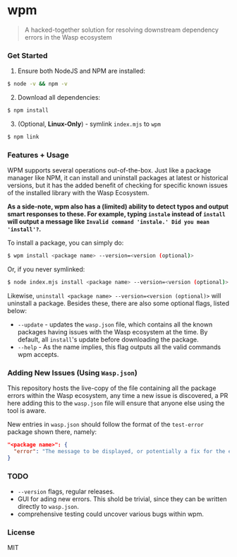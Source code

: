 # wpm
> A hacked-together solution for resolving downstream dependency errors in the Wasp ecosystem


### Get Started
1. Ensure both NodeJS and NPM are installed:
```bash
$ node -v && npm -v
```
2. Download all dependencies:
```bash
$ npm install
```
3. (Optional, **Linux-Only**) - symlink ``index.mjs`` to ``wpm``
```bash
$ npm link
```


### Features + Usage
WPM supports several operations out-of-the-box. Just like a package manager like NPM, it can install and uninstall packages at latest or historical versions, but it has the added benefit of checking for specific known issues of the installed library with the Wasp Ecosystem. 

__As a side-note, wpm also has a (limited) ability to detect typos and output smart responses to these. For example, typing ``instale`` instead of ``install`` will output a message like ``Invalid command 'instale.' Did you mean 'install'?``.__

To install a package, you can simply do:
```bash
$ wpm install <package name> --version=<version (optional)>
```
Or, if you never symlinked:
```bash
$ node index.mjs install <package name> --version=<version (optional)>
```

Likewise, ``uninstall <package name> --version=<version (optional)>`` will uninstall a package. Besides these, there are also some optional flags, listed below:
 - ``--update`` - updates the ``wasp.json`` file, which contains all the known packages having issues with the Wasp ecosystem at the time. By default, all ``install``'s update before downloading the package.
 - ``--help`` - As the name implies, this flag outputs all the valid commands wpm accepts.


### Adding New Issues (Using ``Wasp.json``)
This repository hosts the live-copy of the file containing all the package errors within the Wasp ecosystem, any time a new issue is discovered, a PR here adding this to the ``wasp.json`` file will ensure that anyone else using the tool is aware.

New entries in ``wasp.json`` should follow the format of the ``test-error`` package shown there, namely:
```json
"<package name>": {
  "error": "The message to be displayed, or potentially a fix for the error (e.g., use @v2.0.0 in install)"
}
```


### TODO
 - ``--version`` flags, regular releases.
 - GUI for ading new errors. This shold be trivial, since they can be written directly to ``wasp.json``.
 - comprehensive testing could uncover various bugs within wpm.


### License
MIT
